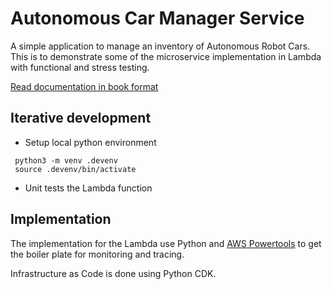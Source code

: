 # Autonomous Car Manager Service


A simple application to manage an inventory of Autonomous Robot Cars. This is to demonstrate some of the microservice implementation in Lambda with functional and stress testing.

[Read documentation in book format](https://jbcodeforce.github.io/autonomous-car-mgr)

## Iterative development

* Setup local python environment

```
 python3 -m venv .devenv
 source .devenv/bin/activate
```

* Unit tests the Lambda function

## Implementation

The implementation for the Lambda use Python and [AWS Powertools](https://docs.powertools.aws.dev/lambda/python/latest/) to get the boiler plate for monitoring and tracing. 

Infrastructure as Code is done using Python CDK.


